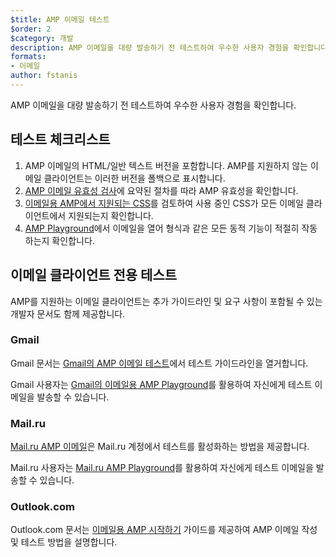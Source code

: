 ```yaml
---
$title: AMP 이메일 테스트
$order: 2
$category: 개발
description: AMP 이메일을 대량 발송하기 전 테스트하여 우수한 사용자 경험을 확인합니다.
formats:
- 이메일
author: fstanis
---
```


AMP 이메일을 대량 발송하기 전 테스트하여 우수한 사용자 경험을 확인합니다.

## 테스트 체크리스트

1. AMP 이메일의 HTML/일반 텍스트 버전을 포함합니다. AMP를 지원하지 않는 이메일 클라이언트는 이러한 버전을 폴백으로 표시합니다.
2. [AMP 이메일 유효성 검사](/content/amp-dev/documentation/guides-and-tutorials/learn/validation-workflow/validate_emails.md)에 요약된 절차를 따라 AMP 유효성을 확인합니다.
3. [이메일용 AMP에서 지원되는 CSS](/content/amp-dev/documentation/guides-and-tutorials/learn/email-spec/amp-email-css.md)를 검토하여 사용 중인 CSS가 모든 이메일 클라이언트에서 지원되는지 확인합니다.
4. [AMP Playground](https://playground.amp.dev/?runtime=amp4email)에서 이메일을 열어 형식과 같은 모든 동적 기능이 적절히 작동하는지 확인합니다.

## 이메일 클라이언트 전용 테스트

AMP를 지원하는 이메일 클라이언트는 추가 가이드라인 및 요구 사항이 포함될 수 있는 개발자 문서도 함께 제공합니다.

### Gmail

Gmail 문서는 [Gmail의 AMP 이메일 테스트](https://developers.google.com/gmail/ampemail/testing-dynamic-email)에서 테스트 가이드라인을 열거합니다.

Gmail 사용자는 [Gmail의 이메일용 AMP Playground](https://amp.gmail.dev/playground/)를 활용하여 자신에게 테스트 이메일을 발송할 수 있습니다.

### Mail.ru

[Mail.ru AMP 이메일](https://postmaster.mail.ru/amp)은 Mail.ru 계정에서 테스트를 활성화하는 방법을 제공합니다.

Mail.ru 사용자는 [Mail.ru AMP Playground](https://postmaster.mail.ru/amp/playground.html)를 활용하여 자신에게 테스트 이메일을 발송할 수 있습니다.

### Outlook.com

Outlook.com 문서는 [이메일용 AMP 시작하기](https://docs.microsoft.com/en-us/outlook/amphtml/get-started) 가이드를 제공하여 AMP 이메일 작성 및 테스트 방법을 설명합니다.
